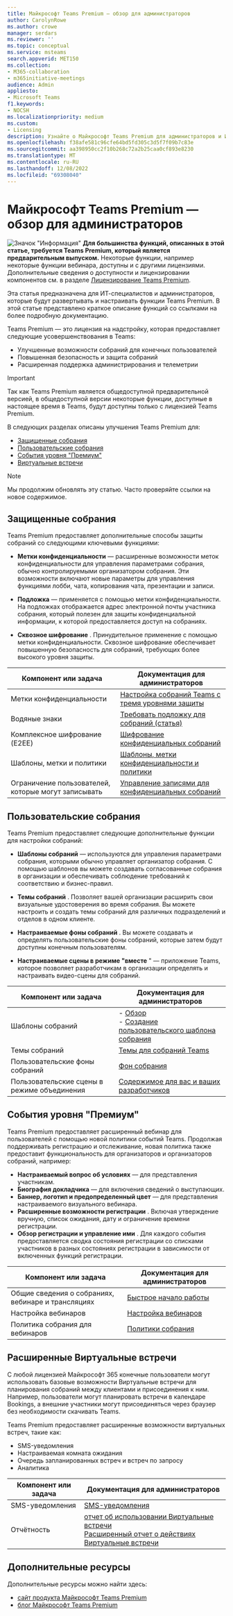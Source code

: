 ```yaml
---
title: Майкрософт Teams Premium — обзор для администраторов
author: CarolynRowe
ms.author: crowe
manager: serdars
ms.reviewer: ''
ms.topic: conceptual
ms.service: msteams
search.appverid: MET150
ms.collection:
- M365-collaboration
- m365initiative-meetings
audience: Admin
appliesto:
- Microsoft Teams
f1.keywords:
- NOCSH
ms.localizationpriority: medium
ms.custom:
- Licensing
description: Узнайте о Майкрософт Teams Premium для администраторов и ИТ-специалистов.
ms.openlocfilehash: f38afe581c96cfe64bd5fd305c3d5f7f09b7c83e
ms.sourcegitcommit: aa398950cc2f10b268c72a2b25caa0cf893e8230
ms.translationtype: MT
ms.contentlocale: ru-RU
ms.lasthandoff: 12/08/2022
ms.locfileid: "69308040"
---
```

# <a name="microsoft-teams-premium---overview-for-administrators"></a>Майкрософт Teams Premium — обзор для администраторов

![Значок "Информация"](media/info.png) **Для большинства функций, описанных в этой статье, требуется Teams Premium, который является предварительным выпуском.** Некоторые функции, например некоторые функции вебинара, доступны и с другими лицензиями. Дополнительные сведения о доступности и лицензировании компонентов см. в разделе [Лицензирование Teams Premium](teams-add-on-licensing/licensing-enhance-teams.md).

Эта статья предназначена для ИТ-специалистов и администраторов, которые будут развертывать и настраивать функции Teams Premium. В этой статье представлено краткое описание функций со ссылками на более подробную документацию.

Teams Premium — это лицензия на надстройку, которая предоставляет следующие усовершенствования в Teams:  

-   Улучшенные возможности собраний для конечных пользователей
-   Повышенная безопасность и защита собраний 
-   Расширенная поддержка администрирования и телеметрии


> [!IMPORTANT]
> Так как Teams Premium является общедоступной предварительной версией, в общедоступной версии некоторые функции, доступные в настоящее время в Teams, будут доступны только с лицензией Teams Premium. 

В следующих разделах описаны улучшения Teams Premium для:

- [Защищенные собрания](#protected-meetings)
- [Пользовательские собрания](#custom-meetings)
- [События уровня "Премиум"](#premium-events)
- [Виртуальные встречи](#advanced-virtual-appointments)

> [!Note]
>Мы продолжим обновлять эту статью. Часто проверяйте ссылки на новое содержимое.

## <a name="protected-meetings"></a>Защищенные собрания

Teams Premium предоставляет дополнительные способы защиты собраний со следующими ключевыми функциями: 

- **Метки конфиденциальности** — расширенные возможности меток конфиденциальности для управления параметрами собрания, обычно контролируемыми организатором собрания. Эти возможности включают новые параметры для управления функциями лобби, чата, копирования чата, презентации и записи.

- **Подложка** — применяется с помощью метки конфиденциальности. На подложках отображается адрес электронной почты участника собрания, который полезен для защиты конфиденциальной информации, к которой предоставляется доступ на собраниях. 

- **Сквозное шифрование** . Принудительное применение с помощью метки конфиденциальности. Сквозное шифрование обеспечивает повышенную безопасность для собраний, требующих более высокого уровня защиты.




| Компонент или задача  | Документация для администраторов |
| -------------------- | ----------- | 
| Метки конфиденциальности | [Настройка собраний Teams с тремя уровнями защиты](configure-meetings-three-tiers-protection.md) | 
| Водяные знаки | [Требовать подложку для собраний (статья)](watermark-meeting-content-video.md) |
| Комплексное шифрование (E2EE) | [Шифрование конфиденциальных собраний](end-to-end-encrypted-meetings.md) | 
| Шаблоны, метки и политики | [Шаблоны, метки конфиденциальности и политики](meeting-templates-sensitivity-labels-policies.md)
| Ограничение пользователей, которые могут записывать | [Управление записями для конфиденциальных собраний](manage-meeting-recording-options.md) | 


## <a name="custom-meetings"></a>Пользовательские собрания

Teams Premium предоставляет следующие дополнительные функции для настройки собраний:

- **Шаблоны собраний** — используются для управления параметрами собрания, которыми обычно управляет организатор собрания. С помощью шаблонов вы можете создавать согласованные собрания в организации и обеспечивать соблюдение требований к соответствию и бизнес-правил.

- **Темы собраний** . Позволяет вашей организации расширить свои визуальные удостоверения во время собрания. Вы можете настроить и создать темы собраний для различных подразделений и отделов в одном клиенте.

- **Настраиваемые фоны собраний** . Вы можете создавать и определять пользовательские фоны собраний, которые затем будут доступны конечным пользователям. 

- **Настраиваемые сцены в режиме "вместе** " — приложение Teams, которое позволяет разработчикам в организации определять и настраивать видео-сцены для собраний.  

| Компонент или задача | Документация для администраторов |
| -------------------- | ----------- | 
| Шаблоны собраний | - [Обзор](custom-meeting-templates-overview.md)<br>- [Создание пользовательского шаблона собрания](create-custom-meeting-template.md)|
| Темы собраний | [Темы для собраний Teams](meeting-themes.md) | 
| Пользовательские фоны собраний | [Фон собрания](custom-meeting-backgrounds.md)| 
| Пользовательские сцены в режиме объединения | [Содержимое для вас и ваших разработчиков](/microsoftteams/platform/apps-in-teams-meetings/teams-together-mode)| 





## <a name="premium-events"></a>События уровня "Премиум"

Teams Premium предоставляет расширенный вебинар для пользователей с помощью новой политики событий Teams. Продолжая поддерживать регистрацию и отслеживание, новая политика также предоставит функциональность для организаторов и организаторов собраний, например:

- **Настраиваемый вопрос об условиях** — для представления участникам.
- **Биография докладчика** — для включения сведений о выступающих.
- **Баннер, логотип и предопределенный цвет** — для представления настраиваемого визуального вебинара.
- **Расширенные возможности регистрации** . Включая утверждение вручную, список ожидания, дату и ограничение времени регистрации.
- **Обзор регистрации и управление ими** . Для каждого события предоставляется сводка состояния регистрации со списками участников в разных состояниях регистрации в зависимости от включенных функций регистрации.


| Компонент или задача | Документация для администраторов | 
| -------------------- | ----------- | 
| Общие сведения о собраниях, вебинаре и трансляциях | [Быстрое начало работы](quick-start-meetings-live-events.md) | 
| Настройка вебинаров | [Настройка вебинаров](set-up-webinars.md) | 
| Политика собрания для вебинаров | [Политики собрания](meeting-policies-in-teams-general.md)




## <a name="advanced-virtual-appointments"></a>Расширенные Виртуальные встречи

С любой лицензией Майкрософт 365 конечные пользователи могут использовать базовые возможности Виртуальные встречи для планирования собраний между клиентами и присоединения к ним. Например, пользователи могут планировать встречи в календаре Bookings, а внешние участники могут присоединяться через браузер без необходимости скачивать Teams. 

Teams Premium предоставляет расширенные возможности виртуальных встреч, такие как:

- SMS-уведомления
- Настраиваемая комната ожидания
- Очередь запланированных встреч и встреч по запросу
- Аналитика

| Компонент или задача  | Документация для администраторов | 
| -------------------- | ----------- | 
| SMS-уведомления  | [SMS-уведомления](bookings-app-admin.md#sms-text-notifications) | 
| Отчётность | [отчет об использовании Виртуальные встречи](/microsoft-365/frontline/virtual-appointments-usage-report?bc=%2fmicrosoftteams%2fbreadcrumb%2ftoc.json&toc=%2fmicrosoftteams%2ftoc.json)<br>[Расширенный отчет о действиях Виртуальные встречи](/microsoft-365/frontline/advanced-virtual-appointments-activity-report?bc=%2fmicrosoftteams%2fbreadcrumb%2ftoc.json&toc=%2fmicrosoftteams%2ftoc.json) | 



## <a name="additional-resources"></a>Дополнительные ресурсы

Дополнительные ресурсы можно найти здесь:

- [сайт продукта Майкрософт Teams Premium](https://www.microsoft.com/microsoft-teams/premium)
- [блог Майкрософт Teams Premium](https://www.microsoft.com/microsoft-365/blog/2022/10/12/introducing-microsoft-teams-premium-the-better-way-to-meet/)



